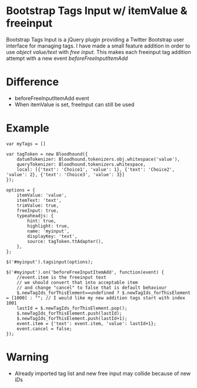 # Bootstrap Tags Input w/ itemValue & freeinput
Bootstrap Tags Input is a jQuery plugin providing a Twitter Bootstrap user interface for managing tags. I have made a small feature addition in order to use *object value/text* with *free input*.
This makes each freeinput tag addition attempt with a new event *beforeFreeInputItemAdd* 

# Difference
* beforeFreeInputItemAdd event
* When itemValue is set, freeInput can still be used

# Example
    var myTags = []

    var tagToken = new Bloodhound({
        datumTokenizer: Bloodhound.tokenizers.obj.whitespace('value'),
        queryTokenizer: Bloodhound.tokenizers.whitespace,
        local: [{'text': 'Choice1', 'value': 1}, {'text': 'Choice2', 'value': 2}, {'text': 'Choice3', 'value': 3}]
    });

    options = {
        itemValue: 'value',
        itemText: 'text',
        trimValue: true,
        freeInput: true,
        typeaheadjs: {
            hint: true,
            highlight: true,
            name: 'myinput',
            displayKey: 'text',
            source: tagToken.ttAdapter(),
        },
    };

    $('#myinput').tagsinput(options);

    $('#myinput').on('beforeFreeInputItemAdd', function(event) {
        //event.item is the freeinput text
        // we should convert that into acceptable item
        // and change "cancel" to false that is default behaviour
        $.newTagIds_forThisElement==undefined ? $.newTagIds_forThisElement = [1000] : ""; // I would like my new addition tags start with index 1001
        lastId = $.newTagIds_forThisElement.pop();
        $.newTagIds_forThisElement.push(lastId);
        $.newTagIds_forThisElement.push(lastId+1);
        event.item = {'text': event.item, 'value': lastId+1};
        event.cancel = false;  
    });


# Warning
* Already imported tag list and new free input may collide because of new *ID*s
